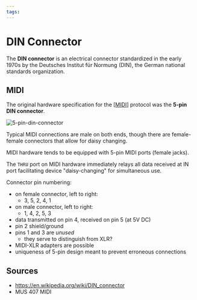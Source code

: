 ```yaml
---
tags:
---
```


# DIN Connector

The **DIN connector** is an electrical connector standardized in the early 1970s by the Deutsches Institut für Normung (DIN), the German national standards organization.

## MIDI

The original hardware specification for the [[MIDI]] protocol was the **5-pin DIN connector**.

![5-pin-din-connector](../attachments/midi/5-pin-din-connector.png)

Typical MIDI connections are male on both ends, though there are female-female connectors that allow for daisy changing.

MIDI hardware tends to be equipped with 5-pin MIDI ports (female jacks).

The `THRU` port on MIDI hardware immediately relays all data received at IN port facilitating device "daisy-changing" for simultaneous use.

Connector pin numbering:

- on female connector, left to right:
  - 3, 5, 2, 4, 1
- on male connector, left to right:
  - 1, 4, 2, 5, 3
- data transmitted on pin 4, received on pin 5 (at 5V DC)
- pin 2 shield/ground
- pins 1 and 3 are _unused_
  - they serve to distinguish from XLR?
- MIDI-XLR adapters are possible
- uniqueness of 5-pin design meant to prevent erroneous connections

## Sources

- <https://en.wikipedia.org/wiki/DIN_connector>
- MUS 407 MIDI

[//begin]: # "Autogenerated link references for markdown compatibility"
[MIDI]: midi "MIDI"
[//end]: # "Autogenerated link references"